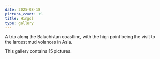 ```yaml
---
date: 2025-08-18
picture_count: 15
title: Hingol
type: gallery
---
```


A trip along the Baluchistan coastline, with the high point being the visit to the largest mud volanoes in Asia.

This gallery contains 15 pictures.